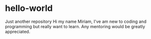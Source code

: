 # hello-world
Just another repository
Hi my name Miriam, I've am new to coding and programming but really want to learn. Any mentoring would be greatly appreciated. 
